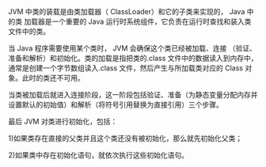 JVM 中类的装载是由类加载器（ ClassLoader）和它的子类来实现的， Java 中的类
加载器是一个重要的 Java 运行时系统组件，它负责在运行时查找和装入类文件中的类。

当 Java 程序需要使用某个类时， JVM 会确保这个类已经被加载、连接
（验证、准备和解析）和初始化。类的加载是指把类的.class 文件中的数据读入到内存中，
通常是创建一个字节数组读入.class 文件，然后产生与所加载类对应的 Class 对象。此时的类还不可用。   

当类被加载后就进入连接阶段，这一阶段包括验证、准备（为静态变量分配内存并设置默认的初始值）和解析（将符号引用替换为直接引用）三个步骤。  

最后 JVM 对类进行初始化，包括：   

1)如果类存在直接的父类并且这个类还没有被初始化，那么就先初始化父类；   

2)如果类中存在初始化语句，就依次执行这些初始化语句。